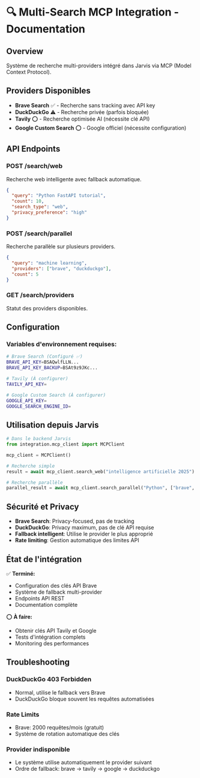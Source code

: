 # 🔍 Multi-Search MCP Integration - Documentation

## Overview
Système de recherche multi-providers intégré dans Jarvis via MCP (Model Context Protocol).

## Providers Disponibles
- **Brave Search** ✅ - Recherche sans tracking avec API key
- **DuckDuckGo** ⚠️  - Recherche privée (parfois bloquée)
- **Tavily** ⭕ - Recherche optimisée AI (nécessite clé API)
- **Google Custom Search** ⭕ - Google officiel (nécessite configuration)

## API Endpoints

### POST /search/web
Recherche web intelligente avec fallback automatique.

```json
{
  "query": "Python FastAPI tutorial",
  "count": 10,
  "search_type": "web",
  "privacy_preference": "high"
}
```

### POST /search/parallel
Recherche parallèle sur plusieurs providers.

```json
{
  "query": "machine learning",
  "providers": ["brave", "duckduckgo"],
  "count": 5
}
```

### GET /search/providers
Statut des providers disponibles.

## Configuration

### Variables d'environnement requises:
```bash
# Brave Search (Configuré ✅)
BRAVE_API_KEY=BSAQwlfLLN...
BRAVE_API_KEY_BACKUP=BSAt9z9JKc...

# Tavily (À configurer)
TAVILY_API_KEY=

# Google Custom Search (À configurer)
GOOGLE_API_KEY=
GOOGLE_SEARCH_ENGINE_ID=
```

## Utilisation depuis Jarvis

```python
# Dans le backend Jarvis
from integration.mcp_client import MCPClient

mcp_client = MCPClient()

# Recherche simple
result = await mcp_client.search_web("intelligence artificielle 2025")

# Recherche parallèle
parallel_result = await mcp_client.search_parallel("Python", ["brave", "duckduckgo"])
```

## Sécurité et Privacy

- **Brave Search**: Privacy-focused, pas de tracking
- **DuckDuckGo**: Privacy maximum, pas de clé API requise
- **Fallback intelligent**: Utilise le provider le plus approprié
- **Rate limiting**: Gestion automatique des limites API

## État de l'intégration

✅ **Terminé:**
- Configuration des clés API Brave
- Système de fallback multi-provider
- Endpoints API REST
- Documentation complète

⭕ **À faire:**
- Obtenir clés API Tavily et Google
- Tests d'intégration complets
- Monitoring des performances

## Troubleshooting

### DuckDuckGo 403 Forbidden
- Normal, utilise le fallback vers Brave
- DuckDuckGo bloque souvent les requêtes automatisées

### Rate Limits
- Brave: 2000 requêtes/mois (gratuit)
- Système de rotation automatique des clés

### Provider indisponible
- Le système utilise automatiquement le provider suivant
- Ordre de fallback: brave → tavily → google → duckduckgo
